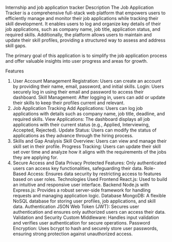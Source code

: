 

Internship and job application tracker
Description
The Job Application Tracker is a comprehensive full-stack web platform that empowers users to efficiently manage and monitor their job applications while tracking their skill development. It enables users to log and organize key details of their job applications, such as company name, job title, application status, and required skills. Additionally, the platform allows users to maintain and update their skill profiles, providing a structured way to assess and address skill gaps.

The primary goal of this application is to simplify the job application process and offer valuable insights into user progress and areas for growth.

Features
1. User Account Management
Registration: Users can create an account by providing their name, email, password, and initial skills.
Login: Users securely log in using their email and password to access their dashboard.
Skill Management: After logging in, users can add or update their skills to keep their profiles current and relevant.
2. Job Application Tracking
Add Applications: Users can log job applications with details such as company name, job title, deadline, and required skills.
View Applications: The dashboard displays all job applications with their current status (e.g., Applied, Interviewing, Accepted, Rejected).
Update Status: Users can modify the status of applications as they advance through the hiring process.
3. Skills and Gap Analysis
Skill Overview: Users can view and manage their skill set in their profile.
Progress Tracking: Users can update their skill set over time and analyze how it aligns with the requirements of the jobs they are applying for.
4. Secure Access and Data Privacy
Protected Features: Only authenticated users can access key functionalities, safeguarding their data.
Role-Based Access: Ensures data security by restricting access to features based on user roles.
Technologies Used
Frontend
React.js: Used to build an intuitive and responsive user interface.
Backend
Node.js with Express.js: Provides a robust server-side framework for handling requests and managing application logic.
Database
MongoDB: A flexible NoSQL database for storing user profiles, job applications, and skill data.
Authentication
JSON Web Token (JWT): Secures user authentication and ensures only authorized users can access their data.
Validation and Security
Custom Middleware: Handles input validation and verifies user authentication for secure operations.
Password Encryption: Uses bcrypt to hash and securely store user passwords, ensuring strong protection against unauthorized access.